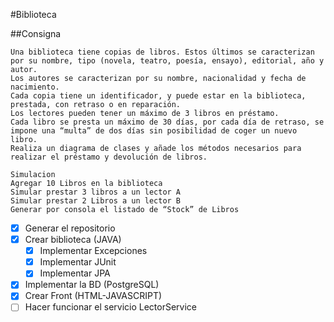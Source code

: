 #Biblioteca

##Consigna 
```
Una biblioteca tiene copias de libros. Estos últimos se caracterizan por su nombre, tipo (novela, teatro, poesía, ensayo), editorial, año y autor.
Los autores se caracterizan por su nombre, nacionalidad y fecha de nacimiento.
Cada copia tiene un identificador, y puede estar en la biblioteca, prestada, con retraso o en reparación.
Los lectores pueden tener un máximo de 3 libros en préstamo.
Cada libro se presta un máximo de 30 días, por cada día de retraso, se impone una “multa” de dos días sin posibilidad de coger un nuevo libro.
Realiza un diagrama de clases y añade los métodos necesarios para realizar el préstamo y devolución de libros.

Simulacion 
Agregar 10 Libros en la biblioteca
Simular prestar 3 libros a un lector A
Simular prestar 2 Libros a un lector B
Generar por consola el listado de “Stock” de Libros
```
- [x] Generar el repositorio
- [x] Crear biblioteca (JAVA)
  - [x] Implementar Excepciones 
  - [x] Implementar JUnit
  - [x] Implementar JPA
- [x] Implementar la BD (PostgreSQL)
- [x] Crear Front (HTML-JAVASCRIPT)
- [ ] Hacer funcionar el servicio LectorService
